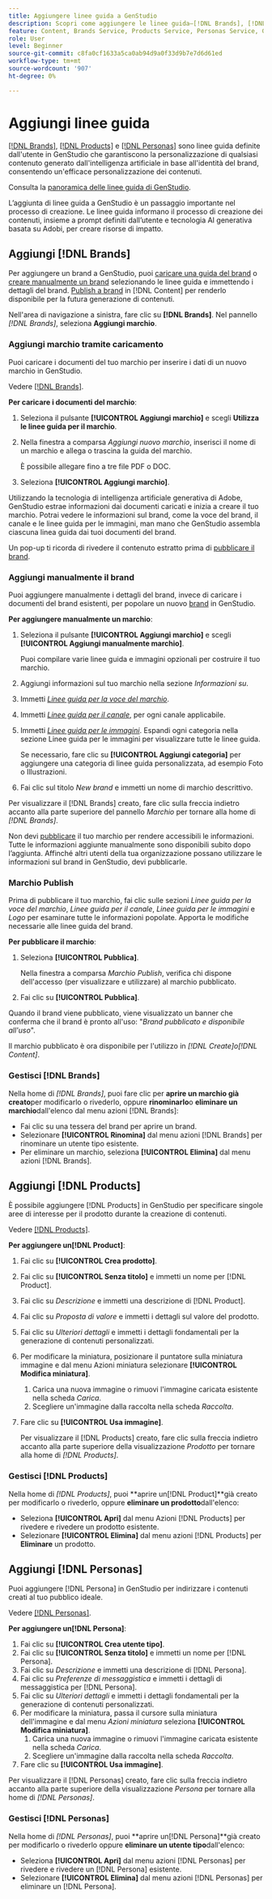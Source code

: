 ```yaml
---
title: Aggiungere linee guida a GenStudio
description: Scopri come aggiungere le linee guida—[!DNL Brands], [!DNL Products] e [!DNL Personas]— nell'Adobe [!DNL GenStudio].
feature: Content, Brands Service, Products Service, Personas Service, Guidelines
role: User
level: Beginner
source-git-commit: c8fa0cf1633a5ca0ab94d9a0f33d9b7e7d6d61ed
workflow-type: tm+mt
source-wordcount: '907'
ht-degree: 0%

---
```



# Aggiungi linee guida

[[!DNL Brands]](/help/user-guide/guidelines/brands.md), [[!DNL Products]](/help/user-guide/guidelines/products.md) e [[!DNL Personas]](/help/user-guide/guidelines/personas.md) sono linee guida definite dall&#39;utente in GenStudio che garantiscono la personalizzazione di qualsiasi contenuto generato dall&#39;intelligenza artificiale in base all&#39;identità del brand, consentendo un&#39;efficace personalizzazione dei contenuti.

Consulta la [panoramica delle linee guida di GenStudio](/help/user-guide/guidelines/overview.md).

L’aggiunta di linee guida a GenStudio è un passaggio importante nel processo di creazione. Le linee guida informano il processo di creazione dei contenuti, insieme a prompt definiti dall’utente e tecnologia AI generativa basata su Adobi, per creare risorse di impatto.

## Aggiungi [!DNL Brands]

Per aggiungere un brand a GenStudio, puoi [caricare una guida del brand](#upload-brand-guidelines) o [creare manualmente un brand](#manually-add-brand) selezionando le linee guida e immettendo i dettagli del brand. [Publish a brand](#publish-brand) in [!DNL Content] per renderlo disponibile per la futura generazione di contenuti.

Nell&#39;area di navigazione a sinistra, fare clic su **[!DNL Brands]**. Nel pannello _[!DNL Brands]_, seleziona **Aggiungi marchio**.

### Aggiungi marchio tramite caricamento

Puoi caricare i documenti del tuo marchio per inserire i dati di un nuovo marchio in GenStudio.

Vedere [[!DNL Brands]](/help/user-guide/guidelines/brands.md).

**Per caricare i documenti del marchio**:

1. Seleziona il pulsante **[!UICONTROL Aggiungi marchio]** e scegli **Utilizza le linee guida per il marchio**.
1. Nella finestra a comparsa _Aggiungi nuovo marchio_, inserisci il nome di un marchio e allega o trascina la guida del marchio.

   È possibile allegare fino a tre file PDF o DOC.

1. Seleziona **[!UICONTROL Aggiungi marchio]**.

Utilizzando la tecnologia di intelligenza artificiale generativa di Adobe, GenStudio estrae informazioni dai documenti caricati e inizia a creare il tuo marchio. Potrai vedere le informazioni sul brand, come la voce del brand, il canale e le linee guida per le immagini, man mano che GenStudio assembla ciascuna linea guida dai tuoi documenti del brand.

Un pop-up ti ricorda di rivedere il contenuto estratto prima di [pubblicare il brand](#publish-brand).

### Aggiungi manualmente il brand

Puoi aggiungere manualmente i dettagli del brand, invece di caricare i documenti del brand esistenti, per popolare un nuovo [brand](brands.md) in GenStudio.

**Per aggiungere manualmente un marchio**:

1. Seleziona il pulsante **[!UICONTROL Aggiungi marchio]** e scegli **[!UICONTROL Aggiungi manualmente marchio]**.

   Puoi compilare varie linee guida e immagini opzionali per costruire il tuo marchio.

1. Aggiungi informazioni sul tuo marchio nella sezione _Informazioni su_.
1. Immetti [_Linee guida per la voce del marchio_](brands.md#brand-voice-guidelines).
1. Immetti [_Linee guida per il canale_](brands.md#channel-guidelines), per ogni canale applicabile.
1. Immetti [_Linee guida per le immagini_](brands.md#image-guidelines). Espandi ogni categoria nella sezione Linee guida per le immagini per visualizzare tutte le linee guida.

   Se necessario, fare clic su **[!UICONTROL Aggiungi categoria]** per aggiungere una categoria di linee guida personalizzata, ad esempio Foto o Illustrazioni.

1. Fai clic sul titolo _New brand_ e immetti un nome di marchio descrittivo.

Per visualizzare il [!DNL Brands] creato, fare clic sulla freccia indietro accanto alla parte superiore del pannello _Marchio_ per tornare alla home di _[!DNL Brands]_.

Non devi [pubblicare](#publish-brand) il tuo marchio per rendere accessibili le informazioni. Tutte le informazioni aggiunte manualmente sono disponibili subito dopo l’aggiunta. Affinché altri utenti della tua organizzazione possano utilizzare le informazioni sul brand in GenStudio, devi pubblicarle.

### Marchio Publish

Prima di pubblicare il tuo marchio, fai clic sulle sezioni _Linee guida per la voce del marchio_, _Linee guida per il canale_, _Linee guida per le immagini_ e _Logo_ per esaminare tutte le informazioni popolate. Apporta le modifiche necessarie alle linee guida del brand.

**Per pubblicare il marchio**:

1. Seleziona **[!UICONTROL Pubblica]**.

   Nella finestra a comparsa _Marchio Publish_, verifica chi dispone dell&#39;accesso (per visualizzare e utilizzare) al marchio pubblicato.

1. Fai clic su **[!UICONTROL Pubblica]**.

Quando il brand viene pubblicato, viene visualizzato un banner che conferma che il brand è pronto all&#39;uso: &quot;*Brand pubblicato e disponibile all&#39;uso*&quot;.

Il marchio pubblicato è ora disponibile per l&#39;utilizzo in _[!DNL Create]_o_[!DNL Content]_.

### Gestisci [!DNL Brands]

Nella home di _[!DNL Brands]_, puoi fare clic per **aprire un marchio già creato**per modificarlo o rivederlo, oppure **rinominarlo**o **eliminare un marchio**dall&#39;elenco dal menu azioni [!DNL Brands]:

* Fai clic su una tessera del brand per aprire un brand.
* Selezionare **[!UICONTROL Rinomina]** dal menu azioni [!DNL Brands] per rinominare un utente tipo esistente.
* Per eliminare un marchio, seleziona **[!UICONTROL Elimina]** dal menu azioni [!DNL Brands].

## Aggiungi [!DNL Products]

È possibile aggiungere [!DNL Products] in GenStudio per specificare singole aree di interesse per il prodotto durante la creazione di contenuti. <!-- Add Rename, display, reposition functionality -->

Vedere [[!DNL Products]](products.md).

**Per aggiungere un[!DNL Product]**:

1. Fai clic su **[!UICONTROL Crea prodotto]**.
1. Fai clic su **[!UICONTROL Senza titolo]** e immetti un nome per [!DNL Product].
1. Fai clic su _Descrizione_ e immetti una descrizione di [!DNL Product].
1. Fai clic su _Proposta di valore_ e immetti i dettagli sul valore del prodotto.
1. Fai clic su _Ulteriori dettagli_ e immetti i dettagli fondamentali per la generazione di contenuti personalizzati.
1. Per modificare la miniatura, posizionare il puntatore sulla miniatura immagine e dal menu Azioni miniatura selezionare **[!UICONTROL Modifica miniatura]**.
   1. Carica una nuova immagine o rimuovi l&#39;immagine caricata esistente nella scheda _Carica_.
   1. Scegliere un&#39;immagine dalla raccolta nella scheda _Raccolta_.
1. Fare clic su **[!UICONTROL Usa immagine]**.

   Per visualizzare il [!DNL Products] creato, fare clic sulla freccia indietro accanto alla parte superiore della visualizzazione _Prodotto_ per tornare alla home di _[!DNL Products]_.

### Gestisci [!DNL Products]

Nella home di _[!DNL Products]_, puoi **aprire un[!DNL Product]**già creato per modificarlo o rivederlo, oppure **eliminare un prodotto**dall&#39;elenco:

* Seleziona **[!UICONTROL Apri]** dal menu Azioni [!DNL Products] per rivedere e rivedere un prodotto esistente.
* Selezionare **[!UICONTROL Elimina]** dal menu azioni [!DNL Products] per **Eliminare** un prodotto.

## Aggiungi [!DNL Personas]

Puoi aggiungere [!DNL Persona] in GenStudio per indirizzare i contenuti creati al tuo pubblico ideale.

Vedere [[!DNL Personas]](personas.md).

**Per aggiungere un[!DNL Persona]**:

1. Fai clic su **[!UICONTROL Crea utente tipo]**.
1. Fai clic su **[!UICONTROL Senza titolo]** e immetti un nome per [!DNL Persona].
1. Fai clic su _Descrizione_ e immetti una descrizione di [!DNL Persona].
1. Fai clic su _Preferenze di messaggistica_ e immetti i dettagli di messaggistica per [!DNL Persona].
1. Fai clic su _Ulteriori dettagli_ e immetti i dettagli fondamentali per la generazione di contenuti personalizzati.
1. Per modificare la miniatura, passa il cursore sulla miniatura dell&#39;immagine e dal menu _Azioni miniatura_ seleziona **[!UICONTROL Modifica miniatura]**.
   1. Carica una nuova immagine o rimuovi l&#39;immagine caricata esistente nella scheda _Carica_.
   1. Scegliere un&#39;immagine dalla raccolta nella scheda _Raccolta_.
1. Fare clic su **[!UICONTROL Usa immagine]**.

Per visualizzare il [!DNL Personas] creato, fare clic sulla freccia indietro accanto alla parte superiore della visualizzazione _Persona_ per tornare alla home di _[!DNL Personas]_.

### Gestisci [!DNL Personas]

Nella home di _[!DNL Personas]_, puoi **aprire un[!DNL Persona]**già creato per modificarlo o rivederlo oppure **eliminare un utente tipo**dall&#39;elenco:

* Seleziona **[!UICONTROL Apri]** dal menu azioni [!DNL Personas] per rivedere e rivedere un [!DNL Persona] esistente.
* Selezionare **[!UICONTROL Elimina]** dal menu azioni [!DNL Personas] per eliminare un [!DNL Persona].
